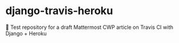 # django-travis-heroku
 
🔦 Test repository for a draft Mattermost CWP article on Travis CI with Django + Heroku 
